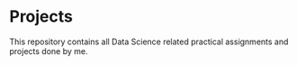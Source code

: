 # Projects
This repository contains all Data Science related practical assignments and projects done by me.
